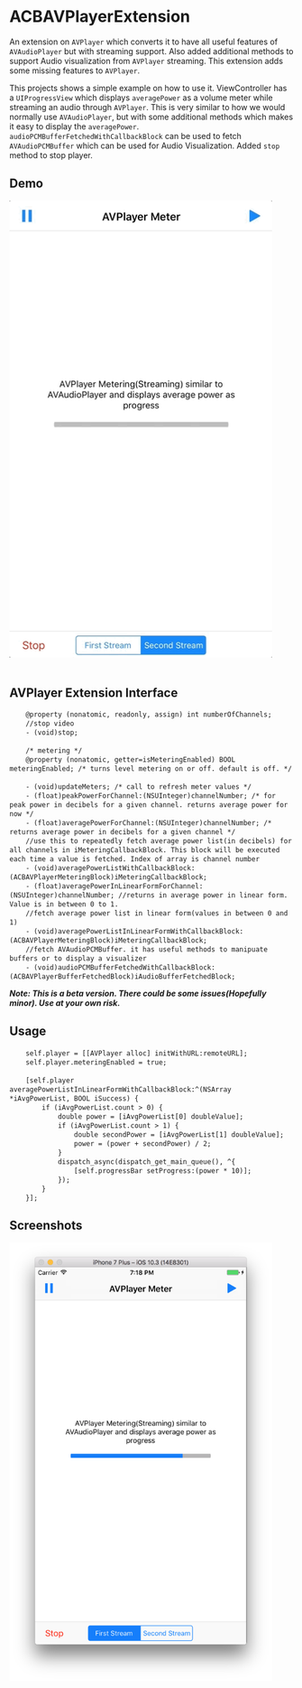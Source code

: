 # ACBAVPlayerExtension
An extension on `AVPlayer` which converts it to have all useful features of `AVAudioPlayer` but with streaming support. Also added additional methods to support Audio visualization from `AVPlayer` streaming. This extension adds some missing features to `AVPlayer`. 

This projects shows a simple example on how to use it. ViewController has a `UIProgressView` which displays `averagePower` as a volume meter while streaming an audio through `AVPlayer`. This is very similar to how we would normally use `AVAudioPlayer`, but with some additional methods which makes it easy to display the `averagePower`. `audioPCMBufferFetchedWithCallbackBlock` can be used to fetch `AVAudioPCMBuffer` which can be used for Audio Visualization. Added `stop` method to stop player.


## Demo

<kbd>
<div>
<img src="/ACBAVPlayerExtension/Screenshots/AVPlayerGif1.gif?raw=true" width="466">
</div>
</kbd>

<div><br></div>


## AVPlayer Extension Interface

```
    @property (nonatomic, readonly, assign) int numberOfChannels;
    //stop video
    - (void)stop;
    
    /* metering */
    @property (nonatomic, getter=isMeteringEnabled) BOOL meteringEnabled; /* turns level metering on or off. default is off. */

    - (void)updateMeters; /* call to refresh meter values */
    - (float)peakPowerForChannel:(NSUInteger)channelNumber; /* for peak power in decibels for a given channel. returns average power for now */
    - (float)averagePowerForChannel:(NSUInteger)channelNumber; /* returns average power in decibels for a given channel */
    //use this to repeatedly fetch average power list(in decibels) for all channels in iMeteringCallbackBlock. This block will be executed each time a value is fetched. Index of array is channel number
    - (void)averagePowerListWithCallbackBlock:(ACBAVPlayerMeteringBlock)iMeteringCallbackBlock;
    - (float)averagePowerInLinearFormForChannel:(NSUInteger)channelNumber; //returns in average power in linear form. Value is in between 0 to 1.
    //fetch average power list in linear form(values in between 0 and 1)
    - (void)averagePowerListInLinearFormWithCallbackBlock:(ACBAVPlayerMeteringBlock)iMeteringCallbackBlock;
    //fetch AVAudioPCMBuffer. it has useful methods to manipuate buffers or to display a visualizer
    - (void)audioPCMBufferFetchedWithCallbackBlock:(ACBAVPlayerBufferFetchedBlock)iAudioBufferFetchedBlock;
```

___Note: This is a beta version. There could be some issues(Hopefully minor). Use at your own risk.___


## Usage

```
    self.player = [[AVPlayer alloc] initWithURL:remoteURL];
    self.player.meteringEnabled = true;
    
    [self.player averagePowerListInLinearFormWithCallbackBlock:^(NSArray *iAvgPowerList, BOOL iSuccess) {
        if (iAvgPowerList.count > 0) {
            double power = [iAvgPowerList[0] doubleValue];
            if (iAvgPowerList.count > 1) {
                double secondPower = [iAvgPowerList[1] doubleValue];
                power = (power + secondPower) / 2;
            }
            dispatch_async(dispatch_get_main_queue(), ^{
                [self.progressBar setProgress:(power * 10)];
            });
        }
    }];
```

## Screenshots
<kbd>
<div>
<img src="/ACBAVPlayerExtension/Screenshots/AVPlayerScreen1.png?raw=true" width="466">
</div>
</kbd>

